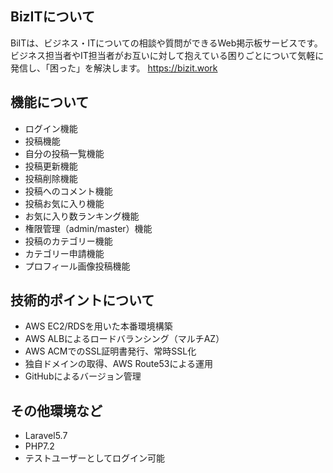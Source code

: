 ## BizITについて

BiITは、ビジネス・ITについての相談や質問ができるWeb掲示板サービスです。 
ビジネス担当者やIT担当者がお互いに対して抱えている困りごとについて気軽に発信し、「困った」を解決します。
https://bizit.work

## 機能について
- ログイン機能
- 投稿機能
- 自分の投稿一覧機能
- 投稿更新機能
- 投稿削除機能
- 投稿へのコメント機能
- 投稿お気に入り機能
- お気に入り数ランキング機能
- 権限管理（admin/master）機能
- 投稿のカテゴリー機能
- カテゴリー申請機能
- プロフィール画像投稿機能

## 技術的ポイントについて
- AWS EC2/RDSを用いた本番環境構築
- AWS ALBによるロードバランシング（マルチAZ）
- AWS ACMでのSSL証明書発行、常時SSL化
- 独自ドメインの取得、AWS Route53による運用
- GitHubによるバージョン管理

## その他環境など
- Laravel5.7
- PHP7.2
- テストユーザーとしてログイン可能